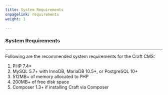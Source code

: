 ```yaml
---
title: System Requirements
onpagelink: requirements
weight: 1

---
```


### **System Requirements**
-------------------

Following are the recommended system requirements for the Craft CMS:

1. PHP 7.4\*
2. MySQL 5.7+ with InnoDB, MariaDB 10.5+, or PostgreSQL 10+
3. 512MB+ of memory allocated to PHP
4. 200MB+ of free disk space
5. Composer 1.3+ if installing Craft via Composer
 
